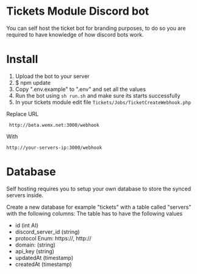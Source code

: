 # Tickets Module Discord bot

You can self host the ticket bot for branding purposes, to do so you are required to have knowledge of how discord bots work.

# Install

1. Upload the bot to your server
2. $ npm update
3. Copy ".env.example" to ".env" and set all the values
4. Run the bot using `sh run.sh` and make sure its starts successfully
5. In your tickets module edit file `Tickets/Jobs/TicketCreateWebhook.php`

Replace URL
```
 http://beta.wemx.net:3000/webhook
```
With
```
http://your-servers-ip:3000/webhook
```

# Database

Self hosting requires you to setup your own database to store the synced servers inside.

Create a new database for example "tickets" with a table called "servers" with the following columns:
The table has to have the following values
- id (int AI)
- discord_server_id (string)
- protocol Enum: https://, http://
- domain: (string)
- api_key (string)
- updatedAt (timestamp)
- createdAt (timestamp)
